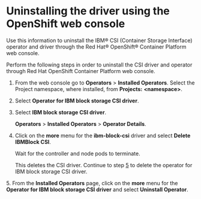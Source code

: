 # Uninstalling the driver using the OpenShift web console

Use this information to uninstall the IBM® CSI \(Container Storage Interface\) operator and driver through the Red Hat® OpenShift® Container Platform web console.

Perform the following steps in order to uninstall the CSI driver and operator through Red Hat OpenShift Container Platform web console.
1.  From the web console go to **Operators** \> **Installed Operators**. Select the Project namespace, where installed, from **Projects:** **<namespace\>**.

2.  Select **Operator for IBM block storage CSI driver**.

3.  Select **IBM block storage CSI driver**.

    **Operators** \> **Installed Operators** \> **Operator Details**.

4.  Click on the **more** menu for the **ibm-block-csi** driver and select **Delete IBMBlock CSI**.

    Wait for the controller and node pods to terminate.

    This deletes the CSI driver. Continue to step [5](#operator) to delete the operator for IBM block storage CSI driver.

<a name="operator"></a>5.  From the **Installed Operators** page, click on the **more** menu for the **Operator for IBM block storage CSI driver** and select **Uninstall Operator**.



